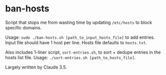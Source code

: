 # ban-hosts

Script that stops me from wasting time by updating `/etc/hosts` to block specific domains.

Usage: `sudo ./ban-hosts.sh [path_to_input_hosts_file]` to add entries. Input file should have 1 host per line. Hosts file defaults to `hosts.txt`.

Also includes 1-liner script, `sort-entries.sh`, to sort + dedupe entries in the hosts list file. Usage: `./sort-entries.sh [path_to_hosts_file]`.

Largely written by Claude 3.5.
